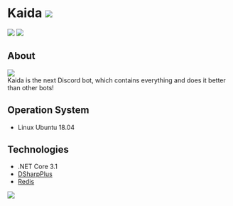 # Kaida [<img src="https://github.com/AMPDevelopment/Kaida/workflows/.NET%20Core/badge.svg?branch=master">](https://github.com/AMPDevelopment/Kaida/actions)
[<img src="http://hits.dwyl.com/OnlyOneCookie/AMPDevelopment.svg">](https://github.com/OnlyOneCookie/AMPDevelopment) [<img src="https://img.shields.io/github/license/AMPDevelopment/Kaida.svg?style=flat-square">](https://github.com/AMPDevelopment/Kaida/blob/master/license.md)  

## About
[<img src="https://img.shields.io/badge/what%20is-this%3F-blue?style=flat-square">](https://github.com/AMPDevelopment/Kaida)  
Kaida is the next Discord bot, which contains everything and does it better than other bots!

## Operation System
- Linux Ubuntu 18.04

## Technologies
- .NET Core 3.1
- [DSharpPlus](https://dsharpplus.github.io/)
- [Redis](https://redis.io)

[<img src="https://img.shields.io/badge/made%20in-Switzerland-red?style=flat-square">](https://www.onlyonecookie.ch)
